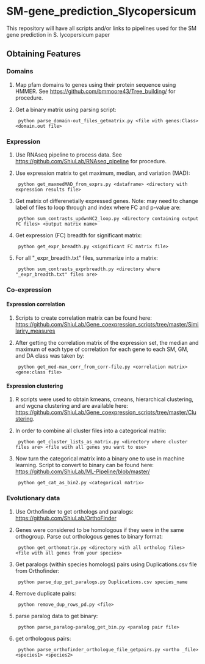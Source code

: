 # SM-gene_prediction_Slycopersicum
This repository will have all scripts and/or links to pipelines used for the SM gene prediction in S. lycopersicum paper

## Obtaining Features

### Domains

1. Map pfam domains to genes using their protein sequence using HMMER. 
    See https://github.com/bmmoore43/Tree_building/ for procedure.

2. Get a binary matrix using parsing script: 

        python parse_domain-out_files_getmatrix.py <file with genes:Class> <domain.out file>
        
### Expression

1. Use RNAseq pipeline to process data. See https://github.com/ShiuLab/RNAseq_pipeline for procedure.

2. Use expression matrix to get maximum, median, and variation (MAD):

        python get_maxmedMAD_from_exprs.py <dataframe> <directory with expression results file>
        
3. Get matrix of differenetially expressed genes. Note: may need to change label of files to loop through and index where FC and p-value are:

        python sum_contrasts_updwnNC2_loop.py <directory containing output FC files> <output matrix name>
        
4. Get expression (FC) breadth for significant matrix:

        python get_expr_breadth.py <significant FC matrix file>
        
5. For all "_expr_breadth.txt"  files, summarize into a matrix:

        python sum_contrasts_exprbreadth.py <directory where "_expr_breadth.txt" files are>

### Co-expression

#### Expression correlation

1. Scripts to create correlation matrix can be found here: https://github.com/ShiuLab/Gene_coexpression_scripts/tree/master/Similariry_measures

2. After getting the correlation matrix of the expression set, the median and maximum of each type of correlation for each gene to each SM, GM, and DA class was taken by:

        python get_med-max_corr_from_corr-file.py <correlation matrix> <gene:class file>
        
#### Expression clustering

1. R scripts were used to obtain kmeans, cmeans, hierarchical clustering, and wgcna clustering and are available here: https://github.com/ShiuLab/Gene_coexpression_scripts/tree/master/Clustering.

2. In order to combine all cluster files into a categorical matrix:

        python get_cluster_lists_as_matrix.py <directory where cluster files are> <file with all genes you want to use>
        
3. Now turn the categorical matrix into a binary one to use in machine learning. Script to convert to binary can be found here: https://github.com/ShiuLab/ML-Pipeline/blob/master/

        python get_cat_as_bin2.py <categorical matrix>


### Evolutionary data

1. Use Orthofinder to get orthologs and paralogs: https://github.com/ShiuLab/OrthoFinder

2. Genes were considered to be homologous if they were in the same orthogroup. Parse out orthologous genes to binary format:
    
        python get_orthomatrix.py <directory with all ortholog files> <file with all genes from your species>
    
3. Get paralogs (within species homologs) pairs using Duplications.csv file from Orthofinder:

        python parse_dup_get_paralogs.py Duplications.csv species_name
        
4. Remove duplicate pairs:

        python remove_dup_rows_pd.py <file>

5. parse paralog data to get binary:

        python parse_paralog-paralog_get_bin.py <paralog pair file>

6. get orthologous pairs:

        python parse_orthofinder_orthologue_file_getpairs.py <ortho _file> <species1> <species2>
